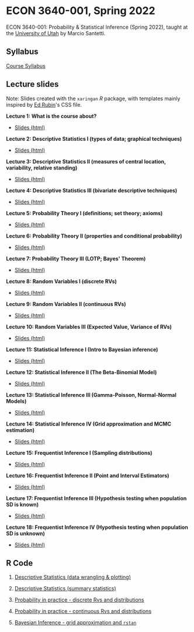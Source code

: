 # ECON 3640-001, Spring 2022


ECON 3640-001: Probability &amp; Statistical Inference (Spring 2022), taught at the [University of Utah](https://www.utah.edu/) by Marcio Santetti.



## Syllabus

[Course Syllabus](/syllabus/syllabus_3640_sp22.pdf)




## Lecture slides

Note: Slides created with the `xaringan` *R* package, with templates mainly inspired by [Ed Rubin](https://github.com/edrubin)'s CSS file.


**Lecture 1: What is the course about?**

  - [Slides (html)](https://raw.githack.com/marciosantetti/econ-3640-sp22/main/lectures/01-intro/lec01-introduction.html)


**Lecture 2: Descriptive Statistics I (types of data; graphical techniques)**

   - [Slides (html)](https://raw.githack.com/marciosantetti/econ-3640-sp22/main/lectures/02-descriptive/lec02-descriptive-stats.html#1)

**Lecture 3: Descriptive Statistics II (measures of central location, variability, relative standing)**

  - [Slides (html)](https://raw.githack.com/marciosantetti/econ-3640-sp22/main/lectures/03-descriptive-2/lec03-descriptive-2.html)

**Lecture 4: Descriptive Statistics III (bivariate descriptive techniques)**

  - [Slides (html)](https://raw.githack.com/marciosantetti/econ-3640-sp22/main/lectures/04-descriptive-3/lec04-descriptive-3.html)


**Lecture 5: Probability Theory I (definitions; set theory; axioms)**

  - [Slides (html)](https://raw.githack.com/marciosantetti/econ-3640-sp22/main/lectures/05-probability-1/lec05-probability-1.html)

**Lecture 6: Probability Theory II (properties and conditional probability)**

  - [Slides (html)](https://raw.githack.com/marciosantetti/econ-3640-sp22/main/lectures/06-probability-2/lec06-probability-2.html)

**Lecture 7: Probability Theory III (LOTP; Bayes' Theorem)**

  - [Slides (html)](https://raw.githack.com/marciosantetti/econ-3640-sp22/main/lectures/07-probability-3/lec07-probability-3.html)

**Lecture 8: Random Variables I (discrete RVs)**

  - [Slides (html)](https://raw.githack.com/marciosantetti/econ-3640-sp22/main/lectures/08-rvs-1/lec08-rvs-1.html)
  
**Lecture 9: Random Variables II (continuous RVs)**

  - [Slides (html)](https://raw.githack.com/marciosantetti/econ-3640-sp22/main/lectures/09-rvs-2/lec09-rvs-2.html)

**Lecture 10: Random Variables III (Expected Value, Variance of RVs)**

  - [Slides (html)](https://raw.githack.com/marciosantetti/econ-3640-sp22/main/lectures/10-rvs-3/lec10-rvs-3.html)

**Lecture 11: Statistical Inference I (Intro to Bayesian inference)**

  - [Slides (html)](https://raw.githack.com/marciosantetti/econ-3640-sp22/main/lectures/11-inference-1/lec11-inference-1.html)

**Lecture 12: Statistical Inference II (The Beta-Binomial Model)**

  - [Slides (html)](https://raw.githack.com/marciosantetti/econ-3640-sp22/main/lectures/12-inference-2/lec12-inference-2.html)

**Lecture 13: Statistical Inference III (Gamma-Poisson, Normal-Normal Models)**

  - [Slides (html)](https://raw.githack.com/marciosantetti/econ-3640-sp22/main/lectures/13-inference-3/lec13-inference-3.html)

**Lecture 14: Statistical Inference IV (Grid approximation and MCMC estimation)**

  - [Slides (html)](https://raw.githubusercontent.com/marciosantetti/econ-3640-sp22/main/lectures/14-inference-4/lec14-inference-4.html)

**Lecture 15: Frequentist Inference I (Sampling distributions)**

  - [Slides (html)](https://raw.githack.com/marciosantetti/econ-3640-sp22/main/lectures/15-sampling-dist/lec15-sampling-dist.html)

**Lecture 16: Frequentist Inference II (Point and Interval Estimators)**

  - [Slides (html)](https://raw.githack.com/marciosantetti/econ-3640-sp22/main/lectures/16-freq-inference-1/lec16-freq-inference-1.html)

**Lecture 17: Frequentist Inference III (Hypothesis testing when population SD is known)**

  - [Slides (html)](https://raw.githack.com/marciosantetti/econ-3640-sp22/main/lectures/17-feq-inference-2/lec17-freq-inference-2.html)

**Lecture 18: Frequentist Inference IV (Hypothesis testing when population SD is unknown)**

  - [Slides (html)](https://raw.githack.com/marciosantetti/econ-3640-sp22/main/lectures/18-freq-inference-3/lec18-freq-inference-3.html)

## R Code

1. [Descriptive Statistics (data wrangling & plotting)](https://github.com/marciosantetti/econ-3640-sp22/blob/main/r-scripts/01-descriptive-stats/01-descriptive-stats.R)

2. [Descriptive Statistics (summary statistics)](https://github.com/marciosantetti/econ-3640-sp22/blob/main/r-scripts/02-descriptive-stats-2/02-descriptive_stats-2.R)

3. [Probability in practice - discrete Rvs and distributions](https://github.com/marciosantetti/econ-3640-sp22/blob/main/r-scripts/03-probability/03-probability-discrete.R)

4. [Probability in practice - continuous Rvs and distributions](https://github.com/marciosantetti/econ-3640-sp22/blob/main/r-scripts/03-probability/04-probability-continuous.R)

5. [Bayesian Inference - grid approximation and `rstan`](https://github.com/marciosantetti/econ-3640-sp22/blob/main/r-scripts/04-bayesian-inference/05-bayesian-inference.R)

